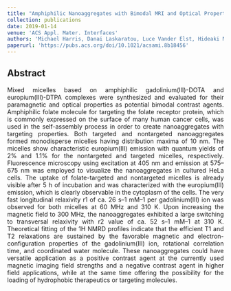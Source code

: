 ```yaml
---
title: "Amphiphilic Nanoaggregates with Bimodal MRI and Optical Properties Exhibiting Magnetic Field Dependent Switching from Positive to Negative Contrast Enhancement"
collection: publications
date: 2019-01-14
venue: 'ACS Appl. Mater. Interfaces'
authors: 'Michael Harris, Danai Laskaratou, Luce Vander Elst, Hideaki Mizuno, Tatjana N. Parac-Vogt'
paperurl: 'https://pubs.acs.org/doi/10.1021/acsami.8b18456'
---
```


<h2> Abstract </h2>
<p align= "justify">
Mixed micelles based on amphiphilic gadolinium(III)-DOTA and europium(III)-DTPA complexes were synthesized and evaluated for their paramagnetic and optical properties as potential bimodal contrast agents. Amphiphilic folate molecule for targeting the folate receptor protein, which is commonly expressed on the surface of many human cancer cells, was used in the self-assembly process in order to create nanoaggregates with targeting properties. Both targeted and nontargeted nanoaggregates formed monodisperse micelles having distribution maxima of 10 nm. The micelles show characteristic europium(III) emission with quantum yields of 2% and 1.1% for the nontargeted and targeted micelles, respectively. Fluorescence microscopy using excitation at 405 nm and emission at 575–675 nm was employed to visualize the nanoaggregates in cultured HeLa cells. The uptake of folate-targeted and nontargeted micelles is already visible after 5 h of incubation and was characterized with the europium(III) emission, which is clearly observable in the cytoplasm of the cells. The very fast longitudinal relaxivity r1 of ca. 26 s–1 mM–1 per gadolinium(III) ion was observed for both micelles at 60 MHz and 310 K. Upon increasing the magnetic field to 300 MHz, the nanoaggregates exhibited a large switching to transversal relaxivity with r2 value of ca. 52 s–1 mM–1 at 310 K. Theoretical fitting of the 1H NMRD profiles indicate that the efficient T1 and T2 relaxations are sustained by the favorable magnetic and electron-configuration properties of the gadolinium(III) ion, rotational correlation time, and coordinated water molecule. These nanoaggregates could have versatile application as a positive contrast agent at the currently used magnetic imaging field strengths and a negative contrast agent in higher field applications, while at the same time offering the possibility for the loading of hydrophobic therapeutics or targeting molecules.
